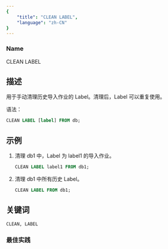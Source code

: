 ```yaml
---
{
    "title": "CLEAN LABEL",
    "language": "zh-CN"
}
---
```


<!--
Licensed to the Apache Software Foundation (ASF) under one
or more contributor license agreements.  See the NOTICE file
distributed with this work for additional information
regarding copyright ownership.  The ASF licenses this file
to you under the Apache License, Version 2.0 (the
"License"); you may not use this file except in compliance
with the License.  You may obtain a copy of the License at

  http://www.apache.org/licenses/LICENSE-2.0

Unless required by applicable law or agreed to in writing,
software distributed under the License is distributed on an
"AS IS" BASIS, WITHOUT WARRANTIES OR CONDITIONS OF ANY
KIND, either express or implied.  See the License for the
specific language governing permissions and limitations
under the License.
-->



### Name

CLEAN LABEL

## 描述

用于手动清理历史导入作业的 Label。清理后，Label 可以重复使用。

语法：

```sql
CLEAN LABEL [label] FROM db;
```

## 示例

1. 清理 db1 中，Label 为 label1 的导入作业。

	```sql
	CLEAN LABEL label1 FROM db1;
	```

2. 清理 db1 中所有历史 Label。

	```sql
	CLEAN LABEL FROM db1;
	```

## 关键词

    CLEAN, LABEL

### 最佳实践

